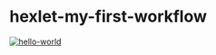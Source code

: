 # hexlet-my-first-workflow

[![hello-world](https://github.com/DarkN3ro/hexlet-my-first-workflow/actions/workflows/hello-world.yml/badge.svg)](https://github.com/DarkN3ro/hexlet-my-first-workflow/actions/workflows/hello-world.yml)